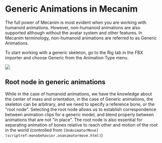 Generic Animations in Mecanim
=============================


The full power of Mecanim is most evident when you are working with humanoid animations. However, non-humanoid animations are also supported although without the avatar system and other features. In Mecanim terminology, non-humanoid animations are referred to as <span class=keyword>Generic Animations</span>.

To start working with a generic skeleton, go to the Rig tab in the FBX importer and choose <span class=component>Generic</span> from the Animation Type menu.

![](http://docwiki.hq.unity3d.com/uploads/Main/MecanimImportRigGeneric.png)  

Root node in generic animations
-------------------------------

While in the case of humanoid animations, we have the knowledge about the center of mass and orientation, in the case of Generic animations, the skeleton can be arbitrary, and we need to specify a reference bone, or the "root node". Selecting the root node allows us to establish correspondence between animation clips for a generic model, and blend properly between animations that are not "in place". The root node is also essential for separating animation of bones relative to reach other and motion of the root in the world (controlled from `[OnAnimatorMove](scriptref:monobehavior.onanimatormove.html)`)
